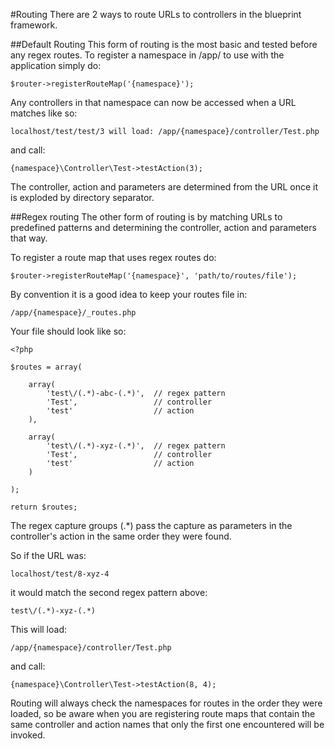 #Routing
There are 2 ways to route URLs to controllers in the blueprint framework.

##Default Routing
This form of routing is the most basic and tested before any regex routes. To register a namespace in /app/ to use with the application simply do:
	
	$router->registerRouteMap('{namespace}');
	
Any controllers in that namespace can now be accessed when a URL matches like so:

	localhost/test/test/3 will load: /app/{namespace}/controller/Test.php
		
and call: 
	
	{namespace}\Controller\Test->testAction(3);
	
The controller, action and parameters are determined from the URL once it is exploded by directory separator.

##Regex routing
The other form of routing is by matching URLs to predefined patterns and determining the controller, action and parameters that way.
	
To register a route map that uses regex routes do:
	
	$router->registerRouteMap('{namespace}', 'path/to/routes/file');
		
By convention it is a good idea to keep your routes file in:
	
	/app/{namespace}/_routes.php
		
Your file should look like so:
	
	<?php

	$routes = array(
		
		array(
			'test\/(.*)-abc-(.*)', 	// regex pattern
			'Test',					// controller
			'test'					// action
		),
			
		array(
			'test\/(.*)-xyz-(.*)', 	// regex pattern
			'Test',					// controller
			'test'					// action
		)
			
	);
		
	return $routes;
		
The regex capture groups (.*) pass the capture as parameters in the controller's action in the same order they were found.
	
So if the URL was:
	
	localhost/test/8-xyz-4
		
it would match the second regex pattern above:
		
	test\/(.*)-xyz-(.*)
		
This will load: 

	/app/{namespace}/controller/Test.php
		
and call: 
	
	{namespace}\Controller\Test->testAction(8, 4);
		
Routing will always check the namespaces for routes in the order they were loaded, so be aware when you are registering route maps that contain the same controller and action names that only the first one encountered will be invoked.

